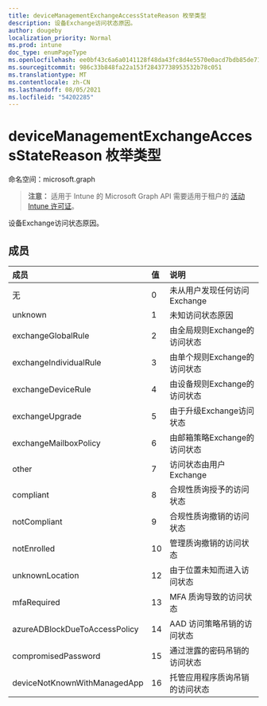 ```yaml
---
title: deviceManagementExchangeAccessStateReason 枚举类型
description: 设备Exchange访问状态原因。
author: dougeby
localization_priority: Normal
ms.prod: intune
doc_type: enumPageType
ms.openlocfilehash: ee0bf43c6a6a0141128f48da43fc8d4e5570e0acd7bdb85de715011435765be8
ms.sourcegitcommit: 986c33b848fa22a153f28437738953532b78c051
ms.translationtype: MT
ms.contentlocale: zh-CN
ms.lasthandoff: 08/05/2021
ms.locfileid: "54202285"
---
```

# <a name="devicemanagementexchangeaccessstatereason-enum-type"></a>deviceManagementExchangeAccessStateReason 枚举类型

命名空间：microsoft.graph

> **注意：** 适用于 Intune 的 Microsoft Graph API 需要适用于租户的 [活动 Intune 许可证](https://go.microsoft.com/fwlink/?linkid=839381)。

设备Exchange访问状态原因。

## <a name="members"></a>成员
|成员|值|说明|
|:---|:---|:---|
|无|0|未从用户发现任何访问Exchange|
|unknown|1|未知访问状态原因|
|exchangeGlobalRule|2|由全局规则Exchange的访问状态|
|exchangeIndividualRule|3|由单个规则Exchange的访问状态|
|exchangeDeviceRule|4 |由设备规则Exchange的访问状态|
|exchangeUpgrade|5 |由于升级Exchange访问状态|
|exchangeMailboxPolicy|6 |由邮箱策略Exchange的访问状态|
|other|7 |访问状态由用户Exchange|
|compliant|8 |合规性质询授予的访问状态|
|notCompliant|9 |合规性质询撤销的访问状态|
|notEnrolled|10 |管理质询撤销的访问状态|
|unknownLocation|12 |由于位置未知而进入访问状态|
|mfaRequired|13|MFA 质询导致的访问状态|
|azureADBlockDueToAccessPolicy|14 |AAD 访问策略吊销的访问状态|
|compromisedPassword|15|通过泄露的密码吊销的访问状态|
|deviceNotKnownWithManagedApp|16 |托管应用程序质询吊销的访问状态|




